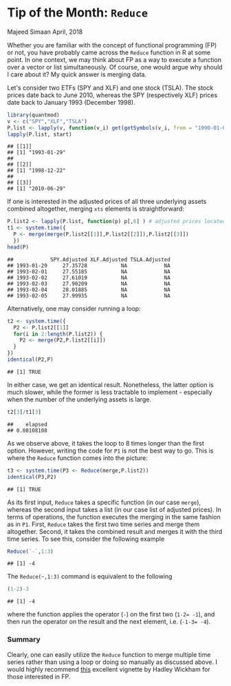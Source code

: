 Tip of the Month: `Reduce`
================
Majeed Simaan
April, 2018

Whether you are familiar with the concept of functional programming (FP) or not, you have probably came across the `Reduce` function in R at some point. In one context, we may think about FP as a way to execute a function over a vector or list simultaneously. Of course, one would argue why should I care about it? My quick answer is merging data.

Let's consider two ETFs (SPY and XLF) and one stock (TSLA). The stock prices date back to June 2010, whereas the SPY (respectively XLF) prices date back to January 1993 (December 1998).

``` r
library(quantmod)
v <- c("SPY","XLF","TSLA")
P.list <- lapply(v, function(v_i) get(getSymbols(v_i, from = "1990-01-01")) )  
lapply(P.list, start)
```

    ## [[1]]
    ## [1] "1993-01-29"
    ## 
    ## [[2]]
    ## [1] "1998-12-22"
    ## 
    ## [[3]]
    ## [1] "2010-06-29"

If one is interested in the adjusted prices of all three underlying assets combined altogether, merging `xts` elements is straightforward:

``` r
P.list2 <- lapply(P.list, function(p) p[,6] ) # adjusted prices located in the sixth column
t1 <- system.time({
  P <- merge(merge(P.list2[[1]],P.list2[[2]]),P.list2[[3]])
  })
head(P)
```

    ##            SPY.Adjusted XLF.Adjusted TSLA.Adjusted
    ## 1993-01-29     27.35728           NA            NA
    ## 1993-02-01     27.55185           NA            NA
    ## 1993-02-02     27.61019           NA            NA
    ## 1993-02-03     27.90209           NA            NA
    ## 1993-02-04     28.01885           NA            NA
    ## 1993-02-05     27.99935           NA            NA

Alternatively, one may consider running a loop:

``` r
t2 <- system.time({
  P2 <- P.list2[[1]]
  for(i in 2:length(P.list2)) {
    P2 <- merge(P2,P.list2[[i]])
  }
})
identical(P2,P)
```

    ## [1] TRUE

In either case, we get an identical result. Nonetheless, the latter option is much slower, while the former is less tractable to implement - especially when the number of the underlying assets is large.

``` r
t2[3]/t1[3]
```

    ##    elapsed 
    ## 0.08108108

As we observe above, it takes the loop to 8 times longer than the first option. However, writing the code for `P1` is not the best way to go. This is where the `Reduce` function comes into the picture:

``` r
t3 <- system.time(P3 <- Reduce(merge,P.list2))
identical(P3,P2)
```

    ## [1] TRUE

As its first input, `Reduce` takes a specific function (in our case `merge`), whereas the second input takes a list (in our case list of adjusted prices). In terms of operations, the function executes the merging in the same fashion as in `P1`. First, `Reduce` takes the first two time series and merge them altogether. Second, it takes the combined result and merges it with the third time series. To see this, consider the following example

``` r
Reduce(`-`,1:3)
```

    ## [1] -4

The `Reduce(`-`,1:3)` command is equivalent to the following

``` r
(1-2)-3
```

    ## [1] -4

where the function applies the operator (`-`) on the first two (`1-2= -1`), and then run the operator on the result and the next element, i.e. (`-1-3= -4`).

### Summary

Clearly, one can easily utilize the `Reduce` function to merge multiple time series rather than using a loop or doing so manually as discussed above. I would highly recommend [this](http://adv-r.had.co.nz/Functionals.html#functionals-fp) excellent vignette by Hadley Wickham for those interested in FP.
